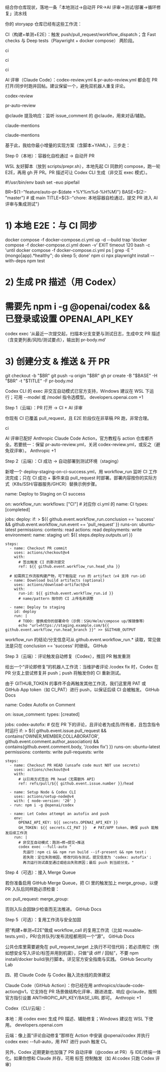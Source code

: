 结合你仓库现状，落地一条「本地测过→自动开 PR→AI 评审→测试/部署→循环修复」流水线

你的 storyapp 仓库已经有这些工作流：

CI（构建+单测+E2E）：触发 push/pull_request/workflow_dispatch；含 Fast checks 与 Deep tests（Playwright + docker compose） 两阶段。

ci

 

ci

 

ci

AI 评审（Claude Code）：codex-review.yml & pr-auto-review.yml 都会在 PR 打开/同步时跑并回帖。建议保留一个，避免双机器人重复评论。

codex-review

 

pr-auto-review

@claude 提及响应：监听 issue_comment 的 @claude，用来对话/辅助。

claude-mentions

 

claude-mentions

基于此，我给你最小增量的实现方案（含脚本+YAML），三步走：

Step 0（本地）：容器化自检通过 → 自动开 PR

WSL 友好脚本（放到 scripts/prepr.sh），本地先起 CI 同款的 compose，跑一轮 E2E，再用 gh 开 PR。PR 描述可让 Codex CLI 生成（非交互 exec 模式）。

#!/usr/bin/env bash
set -euo pipefail

BR=${1:-"feature/auto-pr-$(date +%Y%m%d-%H%M)"}
BASE=${2:-"master"}   # 或 main
TITLE=${3:-"chore: 本地容器自检通过，提交 PR 进入 AI 评审与集成测试"}

# 1) 本地 E2E：与 CI 同步
docker compose -f docker-compose.ci.yml up -d --build
trap 'docker compose -f docker-compose.ci.yml down -v' EXIT
timeout 120 bash -c 'until docker compose -f docker-compose.ci.yml ps | grep -E "(mongo|app).*healthy"; do sleep 5; done'
npm ci
npx playwright install --with-deps
npm test

# 2) 生成 PR 描述（用 Codex）
# 需要先 npm i -g @openai/codex && 已登录或设置 OPENAI_API_KEY
codex exec '从最近一次提交起，扫描本分支变更与测试日志，生成中文 PR 描述（含变更列表/风险/测试要点），输出到 pr-body.md'

# 3) 创建分支 & 推送 & 开 PR
git checkout -b "$BR"
git push -u origin "$BR"
gh pr create -B "$BASE" -H "$BR" -t "$TITLE" -F pr-body.md


Codex CLI 的 exec 非交互自动模式已官方支持，Windows 建议在 WSL 下运行；可用 --model 或 /model 指令选模型。
developers.openai.com
+1

Step 1（云端）：PR 打开 → CI + AI 评审

你现有 CI 已覆盖 pull_request，且 E2E 阶段仅在非草稿 PR 跑，非常合理。

ci


AI 评审已配好 Anthropic Claude Code Action，官方教程与 action 仓库都齐全。若要统一：保留 pr-auto-review.yml，关闭 codex-review.yml，或反之（避免双评审）。
Anthropic
+1

Step 2（云端）：CI 成功 → 自动部署到测试环境（staging）

新增一个 deploy-staging-on-ci-success.yml，用 workflow_run 监听 CI 工作流完成；只在 CI 成功 + 事件来自 pull_request 时部署。部署内容按你的实际方式（K8s/SSH/容器服务/GHCR）替换示例步骤。

name: Deploy to Staging on CI success

on:
  workflow_run:
    workflows: ["CI"]            # 对应你 ci.yml 的 name: CI
    types: [completed]

jobs:
  deploy:
    if: >
      ${{
        github.event.workflow_run.conclusion == 'success' &&
        github.event.workflow_run.event == 'pull_request'
      }}
    runs-on: ubuntu-latest
    permissions:
      contents: read
      actions: read
      deployments: write
    environment:
      name: staging
      url: ${{ steps.deploy.outputs.url }}

    steps:
      - name: Checkout PR commit
        uses: actions/checkout@v4
        with:
          # 签出触发 CI 的那次提交
          ref: ${{ github.event.workflow_run.head_sha }}

      # 如需跨工作流取构建产物，可下载指定 run 的 artifact（v4 支持 run-id）
      - name: Download build artifacts (optional)
        uses: actions/download-artifact@v4
        with:
          run-id: ${{ github.event.workflow_run.id }}
          # name/pattern 按你的 CI 上传名称调整

      - name: Deploy to staging
        id: deploy
        run: |
          # TODO: 替换成你的部署命令（示例：SSH/Helm/compose up/推镜像等）
          echo "url=https://staging.example.com/${{ github.event.workflow_run.head_branch }}" >> $GITHUB_OUTPUT


workflow_run 的结论/分支信息可从 github.event.workflow_run.* 读取，常见做法是只在 conclusion == 'success' 时继续。
GitHub

Step 3（云端）：评论触发自动修复（Codex），推回 PR 触发重测

给出一个“评论即修复”的机器人工作流：当维护者评论 /codex fix 时，Codex 在 PR 分支上尝试修复并 push；push 将触发你的 CI 重新测试。

由于 GITHUB_TOKEN 的事件不会再触发其他工作流，我们这里用 PAT 或 GitHub App token（如 CI_PAT）进行 push，以保证后续 CI 会被触发。
GitHub Docs

name: Codex Autofix on Comment

on:
  issue_comment:
    types: [created]

jobs:
  codex-autofix:
    # 仅在 PR 下的评论，且评论者为成员/所有者，且包含指令时运行
    if: >
      ${{ github.event.issue.pull_request &&
          contains('OWNER,MEMBER,COLLABORATOR', github.event.comment.author_association) &&
          contains(github.event.comment.body, '/codex fix') }}
    runs-on: ubuntu-latest
    permissions:
      contents: write
      pull-requests: write

    steps:
      - name: Checkout PR HEAD (unsafe code must NOT use secrets)
        uses: actions/checkout@v4
        with:
          # 以引用方式签出 PR head（无需额外 API）
          ref: refs/pull/${{ github.event.issue.number }}/head

      - name: Setup Node & Codex CLI
        uses: actions/setup-node@v4
        with: { node-version: '20' }
      - run: npm i -g @openai/codex

      - name: Let Codex attempt an autofix and push
        env:
          OPENAI_API_KEY: ${{ secrets.OPENAI_API_KEY }}
          GH_TOKEN: ${{ secrets.CI_PAT }}   # PAT/APP token，确保 push 能触发后续工作流
        run: |
          # 非交互自动模式：跑测→修→提交→推送
          codex exec --full-auto "
            先运行：npm ci && npm run build --if-present && npm test；
            若失败：定位失败根因，修改代码与测试，提交信息为 'codex: autofix'；
            再次运行测试直至通过或给出失败原因；最后 push 到当前分支。"

Step 4（可选）：接入 Merge Queue

若你准备启用 GitHub Merge Queue，把 CI 里的触发加上 merge_group，以便 PR 入队后同样跑必须检查：

on:
  pull_request:
  merge_group:


否则入队会因缺少检查而无法推进。
GitHub Docs

Step 5（可选）：复用工作流与安全加固

把“构建+单测+E2E”做成 workflow_call 的复用工作流（比如 reusable-tests.yml），PR/合并队列/发布流程都用同一个“源”。
GitHub Docs

公共仓库里需要避免在 pull_request_target 上执行不可信代码；若必须用它（例如想安全写入评论/标签并用到机密），只做“读 diff / 回帖”，不要 npm install/docker build/执行脚本。详见官方安全指南与实践。
GitHub Security Lab

四、把 Claude Code 与 Codex 融入流水线的具体建议

Claude Code（GitHub Action）：你已经在用 anthropics/claude-code-action@v1，它支持在 PR 场景做结构化评审、跟进进度、响应 @claude，按照官方指引设置 ANTHROPIC_API_KEY/BASE_URL 即可。
Anthropic
+1

Codex（CLI/云端）：

本地：用 codex exec 生成 PR 描述、辅助修复；Windows 建议在 WSL 下使用。
developers.openai.com

云端：像上面“评论自动修复”那样在 Action 中安装 @openai/codex 并执行 codex exec --full-auto，用 PAT 进行 push 触发 CI。

另外，Codex 近期更新也加强了 PR 自动评审（@codex at PR）与 IDE/终端一体化。如果你想和 Claude 并存，可用 标签 控制触发（如 AI:codex 只跑 Codex 评审）